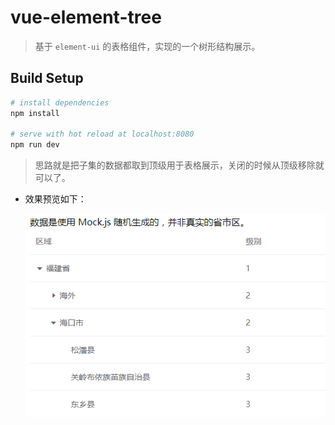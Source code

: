 # vue-element-tree

> 基于 `element-ui` 的表格组件，实现的一个树形结构展示。

## Build Setup

``` bash
# install dependencies
npm install

# serve with hot reload at localhost:8080
npm run dev
```
> 思路就是把子集的数据都取到顶级用于表格展示，关闭的时候从顶级移除就可以了。
- 效果预览如下：

  ![](src/assets/img1.png)
